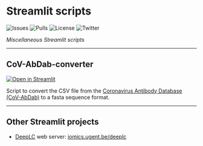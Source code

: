 # Streamlit scripts

![Issues](https://badgen.net/github/open-issues/ralfg/streamlit-scripts)
![Pulls](https://badgen.net/github/open-prs/ralfg/streamlit-scripts)
![License](https://badgen.net/github/license/ralfg/streamlit-scripts)
![Twitter](https://badgen.net/twitter/follow/RalfGabriels)



_Miscellaneous Streamlit scripts_


---

## CoV-AbDab-converter

[![Open in Streamlit](https://static.streamlit.io/badges/streamlit_badge_black_white.svg)](https://share.streamlit.io/RalfG/streamlit-scripts/cov_abdab_converter.py/)

Script to convert the CSV file from the
[Coronavirus Antibody Database (CoV-AbDab)](http://opig.stats.ox.ac.uk/webapps/covabdab/)
to a fasta sequence format.

---

## Other Streamlit projects

- [DeepLC](https://github.com/compomics/deeplc/) web server: [iomics.ugent.be/deeplc](https://iomics.ugent.be/deeplc/)
